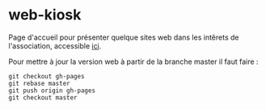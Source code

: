 web-kiosk
=========

Page d'accueil pour présenter quelque sites web dans les intêrets de l'association, accessible [ici](http://linux-sur-yvette.github.io/web-kiosk/).

Pour mettre à jour la version web à partir de la branche master il faut faire :

```shell
git checkout gh-pages
git rebase master
git push origin gh-pages
git checkout master
```